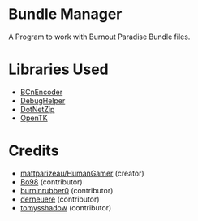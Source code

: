 # Bundle Manager
A Program to work with Burnout Paradise Bundle files.

# Libraries Used
* [BCnEncoder](https://github.com/Nominom/BCnEncoder.NET)
* [DebugHelper](https://gitlab.com/mattparizeau/DebugHelper)
* [DotNetZip](https://github.com/haf/DotNetZip.Semverd)
* [OpenTK](https://github.com/opentk/opentk)

# Credits
* [mattparizeau/HumanGamer](https://github.com/HumanGamer) (creator)
* [Bo98](https://github.com/Bo98) (contributor)
* [burninrubber0](https://github.com/burninrubber0) (contributor)
* [derneuere](https://github.com/derneuere) (contributor)
* [tomysshadow](https://github.com/tomysshadow) (contributor)
